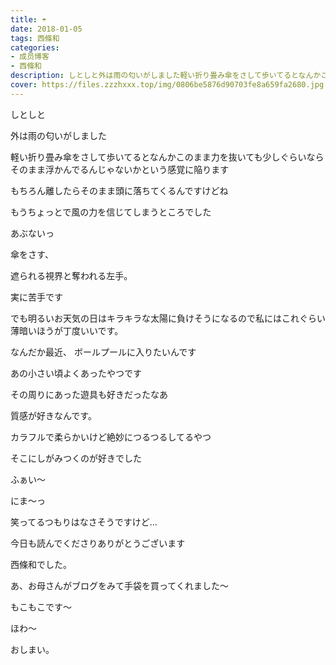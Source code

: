 ```yaml
---
title: ☂︎
date: 2018-01-05
tags: 西條和
categories: 
- 成员博客
- 西條和
description: しとしと外は雨の匂いがしました軽い折り畳み傘をさして歩いてるとなんかこのまま力を抜いても少しぐらいならそのまま浮かんでるんじゃないかという感覚に陥ります...
cover: https://files.zzzhxxx.top/img/0806be5876d90703fe8a659fa2680.jpg 
---
```








しとしと



外は雨の匂いがしました





軽い折り畳み傘をさして歩いてるとなんかこのまま力を抜いても少しぐらいならそのまま浮かんでるんじゃないかという感覚に陥ります







もちろん離したらそのまま頭に落ちてくるんですけどね



もうちょっとで風の力を信じてしまうところでした



あぶないっ






傘をさす、



遮られる視界と奪われる左手。



実に苦手です





でも明るいお天気の日はキラキラな太陽に負けそうになるので私にはこれぐらい薄暗いほうが丁度いいです。










なんだか最近、
ボールプールに入りたいんです




あの小さい頃よくあったやつです



その周りにあった遊具も好きだったなあ



質感が好きなんです。




カラフルで柔らかいけど絶妙につるつるしてるやつ



そこにしがみつくのが好きでした







ふぁい〜









にま〜っ



笑ってるつもりはなさそうですけど…







今日も読んでくださりありがとうございます


西條和でした。





あ、お母さんがブログをみて手袋を買ってくれました〜




もこもこです〜




ほわ〜






おしまい。


